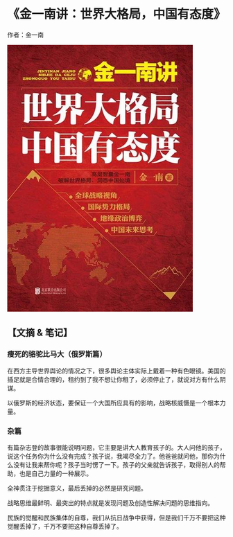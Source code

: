 # 《金一南讲：世界大格局，中国有态度》

作者：金一南

![](./src/20250627184334.jpg)

## 【文摘 & 笔记】
### 瘦死的骆驼比马大（俄罗斯篇）

在西方主导世界舆论的情况之下，很多舆论主体实际上戴着一种有色眼镜。美国的插足就是合情合理的，租约到了我不想让你租了，必须停止了，就说对方有什么阴谋。

以俄罗斯的经济状态，要保证一个大国所应具有的影响，战略核威慑是一个根本力量。
### 杂篇

有篇杂志登的故事很能说明问题，它主要是讲大人教育孩子的。大人问他的孩子，说这个任务你为什么没有完成？孩子说，我竭尽全力了。他爸爸就问他，那你为什么没有让我来帮你呢？孩子当时愣了一下。孩子的父亲就告诉孩子，取得别人的帮助，也是自己力量的一种展示。

全神贯注于挖掘意义，最后丢掉的必然是研究问题。

战略思维最鲜明、最突出的特点就是发现问题及创造性解决问题的思维指向。

民族的觉醒和民族集体的自尊，我们从抗日战争中获得，但是我们千万不要把这种觉醒丢掉了，千万不要把这种自尊丢掉了。